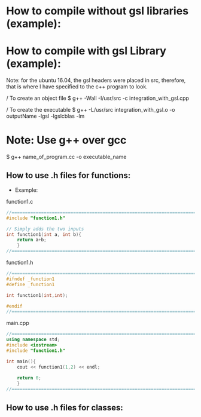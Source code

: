 # How to compile without gsl libraries (example):



# How to compile with gsl Library (example):

Note: for the ubuntu 16.04, the gsl headers were placed in src, therefore, that is where 
I have specified to the c++ program to look.

/ To create an object file
$ g++ -Wall -I/usr/src -c integration_with_gsl.cpp 

/ To create the executable
$ g++ -L/usr/src integration_with_gsl.o -o outputName -lgsl -lgslcblas -lm


# Note: Use g++ over gcc
$ g++ name_of_program.cc -o executable_name



## How to use .h files for functions:

* Example:   

function1.c
```cpp
//=================================================================================
#include "function1.h"

// Simply adds the two inputs
int function1(int a, int b){
	return a+b;	
	}
//=================================================================================
```   

function1.h 
```cpp
//=================================================================================
#ifndef _function1
#define _function1

int function1(int,int);

#endif
//=================================================================================
```    

main.cpp
```cpp
//=================================================================================
using namespace std;
#include <iostream>
#include "function1.h"

int main(){
	cout << function1(1,2) << endl;
	
	return 0;
	}
//=================================================================================
```   


## How to use .h files for classes:









